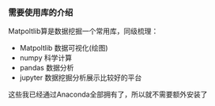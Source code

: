 ### 需要使用库的介绍



Matpoltlib算是数据挖掘一个常用库，同级梳理：

* Matpoltlib  数据可视化(绘图)
* numpy   科学计算
* pandas  数据分析
* jupyter  数据挖掘分析展示比较好的平台



这些我已经通过Anaconda全部拥有了，所以就不需要额外安装了

